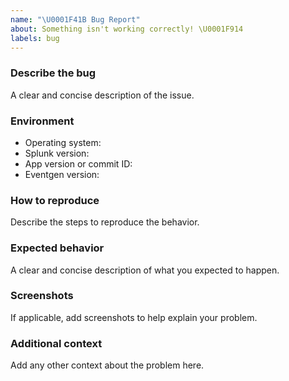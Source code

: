 ```yaml
---
name: "\U0001F41B Bug Report"
about: Something isn't working correctly! \U0001F914
labels: bug
---
```

### Describe the bug
A clear and concise description of the issue.

### Environment
* Operating system: 
* Splunk version: 
* App version or commit ID: 
* Eventgen version: 

### How to reproduce
Describe the steps to reproduce the behavior.

### Expected behavior
A clear and concise description of what you expected to happen.

### Screenshots
If applicable, add screenshots to help explain your problem.

### Additional context
Add any other context about the problem here.
